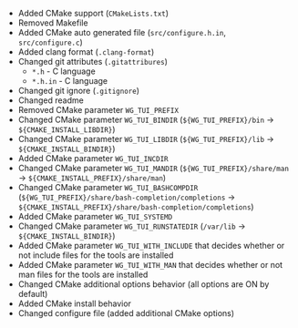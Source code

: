 - Added CMake support (``CMakeLists.txt``)
- Removed Makefile
- Added CMake auto generated file (``src/configure.h.in``, ``src/configure.c``)
- Added clang format (``.clang-format``)
- Changed git attributes (``.gitattribures``)
    - ``*.h`` - C language
    - ``*.h.in`` - C language
- Changed git ignore (``.gitignore``)
- Changed readme
- Removed CMake parameter ``WG_TUI_PREFIX``
- Changed CMake parameter ``WG_TUI_BINDIR`` (``${WG_TUI_PREFIX}/bin`` -> ``${CMAKE_INSTALL_LIBDIR}``)
- Changed CMake parameter ``WG_TUI_LIBDIR`` (``${WG_TUI_PREFIX}/lib`` -> ``${CMAKE_INSTALL_BINDIR}``)
- Added CMake parameter ``WG_TUI_INCDIR``
- Changed CMake parameter ``WG_TUI_MANDIR`` (``${WG_TUI_PREFIX}/share/man`` -> ``${CMAKE_INSTALL_PREFIX}/share/man``)
- Changed CMake parameter ``WG_TUI_BASHCOMPDIR`` (``${WG_TUI_PREFIX}/share/bash-completion/completions`` -> ``${CMAKE_INSTALL_PREFIX}/share/bash-completion/completions``)
- Added CMake parameter ``WG_TUI_SYSTEMD``
- Changed CMake parameter ``WG_TUI_RUNSTATEDIR`` (``/var/lib`` -> ``${CMAKE_INSTALL_BINDIR}``)
- Added CMake parameter ``WG_TUI_WITH_INCLUDE`` that decides whether or not include files for the tools are installed
- Added CMake parameter ``WG_TUI_WITH_MAN`` that decides whether or not man files for the tools are installed
- Changed CMake additional options behavior (all options are ON by default)
- Added CMake install behavior
- Changed configure file (added additional CMake options)

